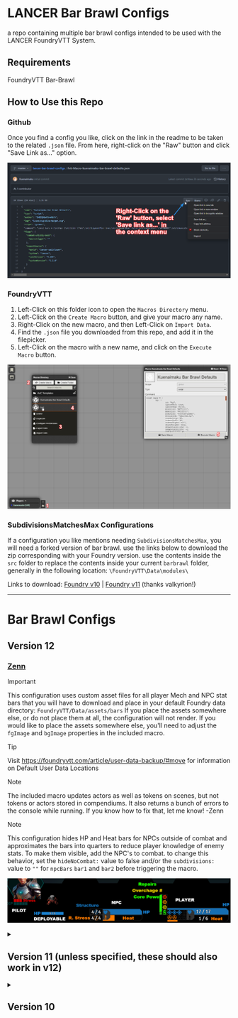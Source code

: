 # LANCER Bar Brawl Configs
a repo containing multiple bar brawl configs intended to be used with the LANCER FoundryVTT System.

## Requirements

FoundryVTT
Bar-Brawl

## How to Use this Repo

### Github

Once you find a config you like, click on the link in the readme to be taken to the related `.json` file. From here, right-click on the "Raw" button and click "Save Link as..." option.

![github-directions](github-directions.png)


### FoundryVTT

1. Left-Click on this folder icon to open the `Macros Directory` menu.
2. Left-Click on the `Create Macro` button, and give your macro any name.
3. Right-Click on the new macro, and then Left-Click on `Import Data`.
4. Find the `.json` file you downloaded from this repo, and add it in the filepicker.
5. Left-Click on the macro with a new name, and click on the `Execute Macro` button.

![foundry-directions](foundry-directions.png)


### SubdivisionsMatchesMax Configurations

If a configuration you like mentions needing `SubdivisionsMatchesMax`, you will need a forked version of bar brawl. use the links below to download the zip corresponding with your Foundry version. use the contents inside the `src` folder to replace the contents inside your current `barbrawl` folder, generally in the following location: `\FoundryVTT\Data\modules\`

Links to download: [Foundry v10](https://github.com/Kuenaimaku/lancer-bar-brawl-configs/blob/master/barbrawl-v1.7.8.zip) | [Foundry v11](https://gitlab.com/msprijatelj/foundryvtt-bar-brawl/-/archive/v1.8.5-2-v11-extended/foundryvtt-bar-brawl-v1.8.5-2-v11-extended.zip) (thanks valkyrion!)  
___
# Bar Brawl Configs

## Version 12

### [Zenn](v11/BB_Zenn_v11)
> [!IMPORTANT]
> This configuration uses custom asset files for all player Mech and NPC stat bars that you will have to download and place in your default Foundry data directory:
> ``FoundryVTT/Data/assets/bars`` If you place the assets somewhere else, or do not place them at all, the configuration will not render.
> If you would like to place the assets somewhere else, you'll need to adjust the ``fgImage`` and ``bgImage`` properties in the included macro.

> [!TIP]
> Visit https://foundryvtt.com/article/user-data-backup/#move for information on Default User Data Locations

> [!NOTE]
> The included macro updates actors as well as tokens on scenes, but not tokens or actors stored in compendiums.
> It also returns a bunch of errors to the console while running.  If you know how to fix that, let me know! -Zenn

> [!NOTE]
> This configuration hides HP and Heat bars for NPCs outside of combat and approximates the bars into quarters to reduce player knowledge of enemy stats. To make them visible, add the NPC's to combat.
> to change this behavior, set the ``hideNoCombat:`` value to false and/or the ``subdivisions:`` value to ``""`` for ``npcBars`` ``bar1`` and ``bar2`` before triggering the macro.

![Zenn-BB-config-example](v11/BB_Zenn_v11/Zenn-BB-config-example.png)




<details markdown="1">
  <summary>
    <h2>Version 11 (unless specified, these should also work in v12)</h2>
  </summary>

### [Kuenaimaku](v11/BB_kuenaimaku_v11.js)

![Kuenaimaku-Bar-Brawl-Config-Example](v10/kuenaimaku-bar-brawl-defaults.png)

### [Bolts](v11/BB_Bolts_v11.js)
Top bars:
- Overshield
- Burn

Bottom bars:
- Heat
- HP

![Bolts-Bar-Brawl-Config-Example](v10/Bolts-bar-brawl-defaults.png)

### [Valkyrion](v11/BB_valkyrion_v11.js)  
Notes:
* **Requires `SubdivisionsMatchesMax`**

Top bars:
- Overshield
- Burn

Bottom bars:
- Structure|HP
- Stress|Heat

![Valkyrion-Bar-Brawl-Config-Example](v10/Valkyrion-bar-brawl-defaults.png)

### [dodgepong](v11/BB_dodgepong_v11.js)
Notes:
* **Requires `SubdivisionsMatchesMax`**
* Requires the "Defaults per type" setting enabled in Bar Brawl
* Sets NPC bars to "owner-only" visibility and Mech/Pilot bars to "always visible for everyone"



**Mechs & NPCs**

Top bars:
- Overshield
- Burn

Bottom bars:
- Structure|HP
- Stress|Heat

**Pilots**

Top bar:
- Overshield

Bottom bar:
- HP

**Deployables**

Top bars:
- Overshield
- Burn

Bottom bars:
- HP
- Heat

![dodgepong-Bar-Brawl-Config-Example](v10/dodgepong-bar-brawl-defaults.png)

### [Zenn](v11/BB_Zenn_v11)
> [!IMPORTANT]
> This configuration uses custom asset files for all player Mech and NPC stat bars that you will have to download and place in your default Foundry data directory:
> ``FoundryVTT/Data/assets/bars`` If you place the assets somewhere else, or do not place them at all, the configuration will not render.
> If you would like to place the assets somewhere else, you'll need to adjust the ``fgImage`` and ``bgImage`` properties in the included macro.

> [!TIP]
> Visit https://foundryvtt.com/article/user-data-backup/#move for information on Default User Data Locations

> [!NOTE]
> The included macro updates actors as well as tokens on scenes, but not tokens or actors stored in compendiums.
> It also returns a bunch of errors to the console while running.  If you know how to fix that, let me know! -Zenn

> [!NOTE]
> This configuration hides HP and Heat bars for NPCs outside of combat and approximates the bars into quarters to reduce player knowledge of enemy stats. To make them visible, add the NPC's to combat.
> to change this behavior, set the ``hideNoCombat:`` value to false and/or the ``subdivisions:`` value to ``""`` for ``npcBars`` ``bar1`` and ``bar2`` before triggering the macro.

![Zenn-BB-config-example](v11/BB_Zenn_v11/Zenn-BB-config-example.png)

</details>
<details markdown="1">
  <summary>
    <h2>Version 10</h2>
  </summary>

### [Kuenaimaku](v10/fvtt-Macro-kuenaimaku-bar-brawl-defaults.json)

![Kuenaimaku-Bar-Brawl-Config-Example](v10/kuenaimaku-bar-brawl-defaults.png)

### [Bolts](v10/fvtt-Macro-Bolts-bar-brawl-setup.json)
Top bars:
- Overshield
- Burn

Bottom bars:
- Heat
- HP

![Bolts-Bar-Brawl-Config-Example](v10/Bolts-bar-brawl-defaults.png)

### [Valkyrion](v10/fvtt-Macro-Valkyrion-bar-brawl-setup-Kuen-pips.json)  
Notes:
* **Requires `SubdivisionsMatchesMax`**

Top bars:
- Overshield
- Burn

Bottom bars:
- Structure|HP
- Stress|Heat

![Valkyrion-Bar-Brawl-Config-Example](v10/Valkyrion-bar-brawl-defaults.png)

### [dodgepong](v10/fvtt-Macro-bar-brawl-setup-pips-[dodgepong].json)
Notes:
* **Requires `SubdivisionsMatchesMax`**
* Requires the "Defaults per type" setting enabled in Bar Brawl
* Sets NPC bars to "owner-only" visibility and Mech/Pilot bars to "always visible for everyone"



**Mechs & NPCs**

Top bars:
- Overshield
- Burn

Bottom bars:
- Structure|HP
- Stress|Heat

**Pilots**

Top bar:
- Overshield

Bottom bar:
- HP

**Deployables**

Top bars:
- Overshield
- Burn

Bottom bars:
- HP
- Heat

![dodgepong-Bar-Brawl-Config-Example](v10/dodgepong-bar-brawl-defaults.png)

</details>
